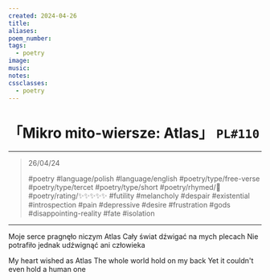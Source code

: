 ```yaml
---
created: 2024-04-26
title:
aliases:
poem_number:
tags:
  - poetry
image:
music:
notes:
cssclasses:
  - poetry
---
```

# 「Mikro mito-wiersze: Atlas」 `PL#110`

---

> 26/04/24
> 
> #poetry 
> #language/polish #language/english 
> #poetry/type/free-verse #poetry/type/tercet #poetry/type/short 
> #poetry/rhymed/🔴 
> #poetry/rating/✨✨✨✨✨ 
> #futility #melancholy #despair  #existential #introspection #pain #depressive #desire #frustration #gods #disappointing-reality #fate #isolation 

---

Moje serce pragnęło niczym Atlas
Cały świat dźwigać na mych plecach
Nie potrafiło jednak udźwignąć ani człowieka

My heart wished as Atlas
The whole world hold on my back
Yet it couldn't even hold a human one